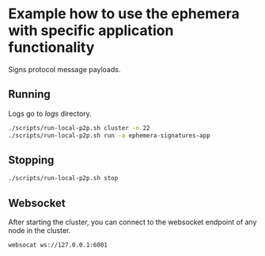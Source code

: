 # Example how to use the ephemera with specific application functionality 

Signs protocol message payloads.

## Running

Logs go to _logs_ directory.

```bash
./scripts/run-local-p2p.sh cluster -n 22
./scripts/run-local-p2p.sh run -a ephemera-signatures-app
```

## Stopping

```bash
./scripts/run-local-p2p.sh stop
```

## Websocket 

After starting the cluster, you can connect to the websocket endpoint of any node in the cluster. 

```bash
websocat ws://127.0.0.1:6001
```